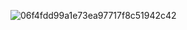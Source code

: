 ![06f4fdd99a1e73ea97717f8c51942c42](https://github.com/vasiliy-klyotskin/pokepedia/assets/54911315/29bedd70-bc84-4cd9-8ce8-c034d123fceb)
